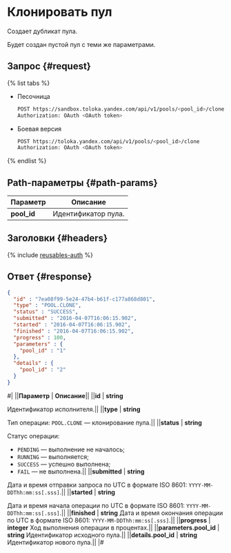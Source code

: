 # Клонировать пул

Создает дубликат пула.

Будет создан пустой пул с теми же параметрами.

## Запрос {#request}

{% list tabs %}

- Песочница

  ```bash
  POST https://sandbox.toloka.yandex.com/api/v1/pools/<pool_id>/clone
  Authorization: OAuth <OAuth token>
  ```

- Боевая версия

  ```bash
  POST https://toloka.yandex.com/api/v1/pools/<pool_id>/clone
  Authorization: OAuth <OAuth token>
  ```
{% endlist %}

## Path-параметры {#path-params}

Параметр | Описание
----- | -----
**pool_id** | Идентификатор пула.


## Заголовки {#headers}

{% include [reusables-auth](../_includes/reusables/id-reusables/auth.md) %}


## Ответ {#response}

```json
{
  "id" : "7ea08f99-5e24-47b4-b61f-c177a868d801",
  "type" : "POOL.CLONE",
  "status" : "SUCCESS",
  "submitted" : "2016-04-07T16:06:15.902",
  "started" : "2016-04-07T16:06:15.902",
  "finished" : "2016-04-07T16:06:15.902",
  "progress" : 100,
  "parameters" : {
    "pool_id" : "1"
  },
  "details" : {
    "pool_id" : "2"
  }
}
```
#|
||**Параметр** | **Описание**||
||**id** | **string**

Идентификатор исполнителя.||
||**type** | **string**

Тип операции: `POOL.CLONE` — клонирование пула.||
||**status** | **string**

Статус операции:
- `PENDING` — выполнение не началось;
- `RUNNING` — выполняется;
- `SUCCESS` — успешно выполнена;
- `FAIL` — не выполнена.||
||**submitted** | **string**

Дата и время отправки запроса по UTC в формате ISO 8601: `YYYY-MM-DDThh:mm:ss[.sss]`.||
||**started** | **string**

Дата и время начала операции по UTC в формате ISO 8601: `YYYY-MM-DDThh:mm:ss[.sss]`.||
||**finished** | **string**
Дата и время окончания операции по UTC в формате ISO 8601: `YYYY-MM-DDThh:mm:ss[.sss]`.||
||**progress** | **integer**
Ход выполнения операции в процентах.||
||**parameters.pool_id** | **string**
Идентификатор исходного пула.||
||**details.pool_id** | **string**
Идентификатор нового пула.||
|#
